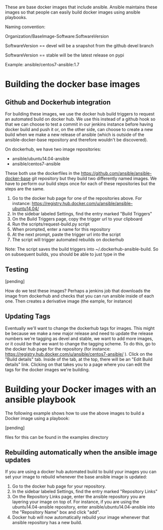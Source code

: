 These are base docker images that include ansible.  Ansible maintains these
images so that people can easily build docker images using ansible playbooks.

Naming convention:


Organization/BaseImage-Software:SoftwareVersion

SoftwareVersion == devel will be a snapshot from the github devel branch

SoftwareVersion == stable will be the latest release on pypi

Example: ansible/centos7-ansible:1.7


Building the docker base images
===============================


Github and Dockerhub integration
--------------------------------

For building these images, we use the docker hub build triggers to request an
automated build on docker hub.  We use this instead of a github hook so that
we can choose to test a commit in our jenkins instance before having docker
build and push it or, on the other side, can choose to create a new build when
we make a new release of ansible (which is outside of the ansible-docker-base
repository and therefore wouldn't be discovered).

On dockerhub, we have two image repositories:
* ansible/ubuntu14.04-ansible
* ansible/centos7-ansible

These both use the dockerfiles in the
https://github.com/ansible/ansible-docker-base git repository but they build
two differently named images.  We have to perform our build steps once for
each of these repositories but the steps are the same.

1) Go to the docker hub page for one of the repositories above.
   For instance: https://registry.hub.docker.com/u/ansible/ansible-ubuntu14.04/
2) In the sidebar labeled Settings, find the entry marked "Build Triggers"
3) On the Build Triggers page, copy the trigger url to your clipboard
4) Run the scripts/request-build.py script
5) When prompted, enter a name for this repository
6) At the next prompt, paste the trigger url into the script
7) The script will trigger automated rebuilds on dockerhub

Note: The script saves the build triggers into ~/.dockerhub-ansible-build.  So
on subsequent builds, you should be able to just type in the 


Testing
-------

[pending]

How do we test these images?  Perhaps a jenkins job that downloads the image
from dockerhub and checks that you can run ansible inside of each one.  Then
creates a derivative image (the eample, for instance)



Updating Tags
-------------

Eventually we'll want to change the dockerhub tags for images.  This might be
because we make a new major release and need to update the release numbers
we're tagging as devel and stable, we want to add more images, or it could be
that we want to change the tagging scheme.  To do this, go to the docker hub
page for the repository (for instance:
https://registry.hub.docker.com/u/ansible/centos7-ansible/  ).  Click on the
"Build details" tab.  Inside of the tab, at the top, there will be an
"Edit Build details" link.  Clicking on that takes you to a page where you can
edit the tags for the docker images we're building.



Building your Docker images with an ansible playbook
====================================================

The following example shows how to use the above images
to build a Docker image using a playbook:

[pending]

files for this can be found in the examples directory



Rebuilding automatically when the ansible image updates
-------------------------------------------------------

If you are using a docker hub automated build to build your images you can set
your image to rebuild whenever the base ansible image is updated:

1) Go to the docker hub page for your repository.
2) In the sidebar labeled Settings, find the entry marked "Repository Links"
3) On the Repository Links page, enter the ansible repository you are layering
   your image on top of.  For instance, if you are using the
   ubuntu14.04-ansible repository, enter ansible/ubuntu14.04-ansible
   into the "Repository Name" box and click "add".
4) Docker hub will now automatically rebuild your image whenever that ansible
   repository has a new build.
